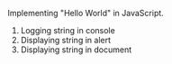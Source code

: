 Implementing "Hello World" in JavaScript.

1) Logging string in console
2) Displaying string in alert
3) Displaying string in document
